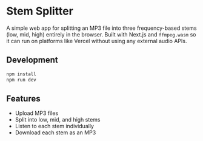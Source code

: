 # Stem Splitter

A simple web app for splitting an MP3 file into three frequency-based stems (low, mid, high) entirely in the browser. Built with Next.js and `ffmpeg.wasm` so it can run on platforms like Vercel without using any external audio APIs.

## Development

```bash
npm install
npm run dev
```

## Features
- Upload MP3 files
- Split into low, mid, and high stems
- Listen to each stem individually
- Download each stem as an MP3

